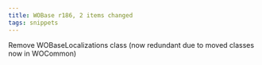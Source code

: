 ```yaml
---
title: WOBase r186, 2 items changed
tags: snippets
---
```


Remove WOBaseLocalizations class (now redundant due to moved classes now in WOCommon)
